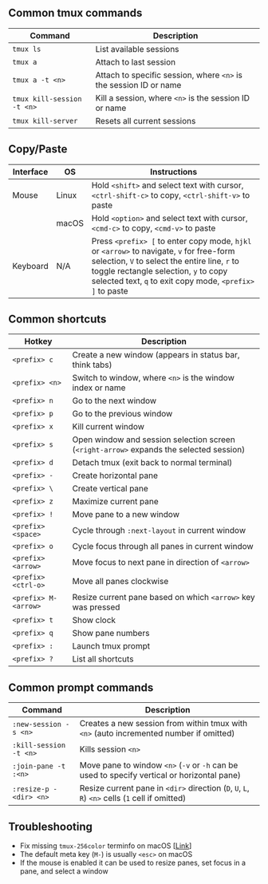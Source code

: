 ## Common tmux commands
| Command                    | Description |
| -------------------------- | ----------- |
| `tmux ls`                  | List available sessions |
| `tmux a`                   | Attach to last session  |
| `tmux a -t <n>`            | Attach to specific session, where `<n>` is the session ID or name |
| `tmux kill-session -t <n>` | Kill a session, where `<n>` is the session ID or name |
| `tmux kill-server`         | Resets all current sessions |

## Copy/Paste
| Interface | OS    | Instructions |
| --------- | ----- | ------------ |
| Mouse     | Linux | Hold `<shift>` and select text with cursor, `<ctrl-shift-c>` to copy, `<ctrl-shift-v>` to paste |
|           | macOS | Hold `<option>` and select text with cursor, `<cmd-c>` to copy, `<cmd-v>` to paste |
| Keyboard  | N/A   | Press `<prefix> [` to enter copy mode, `hjkl` or `<arrow>` to navigate, `v` for free-form selection, `V` to select the entire line, `r` to toggle rectangle selection, `y` to copy selected text, `q` to exit copy mode, `<prefix> ]` to paste |

## Common shortcuts
| Hotkey               | Description |
| -------------------- | ----------- |
| `<prefix> c`         | Create a new window (appears in status bar, think tabs) |
| `<prefix> <n>`       | Switch to window, where `<n>` is the window index or name |
| `<prefix> n`         | Go to the next window |
| `<prefix> p`         | Go to the previous window |
| `<prefix> x`         | Kill current window |
| `<prefix> s`         | Open window and session selection screen (`<right-arrow>` expands the selected session) |
| `<prefix> d`         | Detach tmux (exit back to normal terminal) |
| `<prefix> -`         | Create horizontal pane |
| `<prefix> \`         | Create vertical pane |
| `<prefix> z`         | Maximize current pane |
| `<prefix> !`         | Move pane to a new window |
| `<prefix> <space>`   | Cycle through `:next-layout` in current window |
| `<prefix> o`         | Cycle focus through all panes in current window |
| `<prefix> <arrow>`   | Move focus to next pane in direction of `<arrow>` |
| `<prefix> <ctrl-o>`  | Move all panes clockwise |
| `<prefix> M-<arrow>` | Resize current pane based on which `<arrow>` key was pressed |
| `<prefix> t`         | Show clock |
| `<prefix> q`         | Show pane numbers |
| `<prefix> :`         | Launch tmux prompt |
| `<prefix> ?`         | List all shortcuts |

## Common prompt commands
| Command                    | Description |
| -------------------------- | ----------- |
| `:new-session -s <n>`      | Creates a new session from within tmux with `<n>` (auto incremented number if omitted) |
| `:kill-session -t <n>`     | Kills session `<n>` |
| `:join-pane -t :<n>`       | Move pane to window `<n>` (`-v` or `-h` can be used to specify vertical or horizontal pane) |
| `:resize-p -<dir> <n>`     | Resize current pane in `<dir>` direction (`D`, `U`, `L`, `R`) `<n>` cells (`1` cell if omitted) |

## Troubleshooting
- Fix missing `tmux-256color` terminfo on macOS [[Link](https://gist.github.com/bbqtd/a4ac060d6f6b9ea6fe3aabe735aa9d95)]
- The default meta key (`M-`) is usually `<esc>` on macOS
- If the mouse is enabled it can be used to resize panes, set focus in a pane, and select a window
